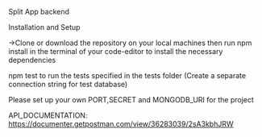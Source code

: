 

Split App backend

Installation and Setup

->Clone or download the repository on your local machines then run
npm install 
in the terminal of your code-editor to install the necessary dependencies

npm test 
to run the tests specified in the tests folder 
(Create a separate connection string for test database)

Please set up your own PORT,SECRET and MONGODB_URI for the project


API_DOCUMENTATION:
https://documenter.getpostman.com/view/36283039/2sA3kbhJRW
